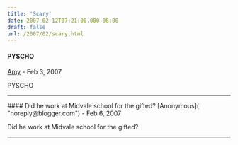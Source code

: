 ```yaml
---
title: 'Scary'
date: 2007-02-12T07:21:00.000-08:00
draft: false
url: /2007/02/scary.html
---
```


#### PYSCHO
[Amy](https://www.blogger.com/profile/16730340954836360884 "noreply@blogger.com") - <time datetime="2007-02-14T00:33:00.000-08:00">Feb 3, 2007</time>

PYSCHO
<hr />
#### Did he work at Midvale school for the gifted?
[Anonymous]( "noreply@blogger.com") - <time datetime="2007-02-17T22:28:00.000-08:00">Feb 6, 2007</time>

Did he work at Midvale school for the gifted?
<hr />
